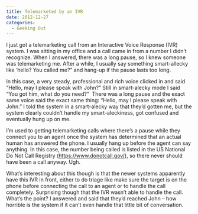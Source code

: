 ```yaml
---
title: Telemarketed by an IVR
date: 2012-12-27
categories: 
  - Geeking Out
---
```


I just got a telemarketing call from an Interactive Voice Response (IVR) system. I was sitting in my office and a call came in from a number I didn’t recognize. When I answered, there was a long pause, so I knew someone was telemarketing me. After a while, I usually say something smart-allecky like ‘hello? You called me?” and hang-up if the pause lasts too long.

In this case, a very steady, professional and rich voice clicked in and said “Hello, may I please speak with John?” Still in smart-alecky mode I said “You got him, what do you need?”  There was a long pause and the exact same voice said the exact same thing: “Hello, may I please speak with John.” I told the system in a smart-alecky way that they’d gotten me, but the system clearly couldn’t handle my smart-aleckiness, got confused and eventually hung up on me.

I’m used to getting telemarketing calls where there’s a pause while they connect you to an agent once the system has determined that an actual human has answered the phone. I usually hang up before the agent can say anything. In this case, the number being called is listed in the US National Do Not Call Registry (https://www.donotcall.gov/), so there never should have been a call anyway. Ugh.

What’s interesting about this though is that the newer systems apparently have this IVR in front, either to do triage like make sure the target is on the phone before connecting the call to an agent or to handle the call completely. Surprising though that the IVR wasn’t able to handle the call. What’s the point? I answered and said that they’d reached John – how horrible is the system if it can’t even handle that little bit of conversation.
